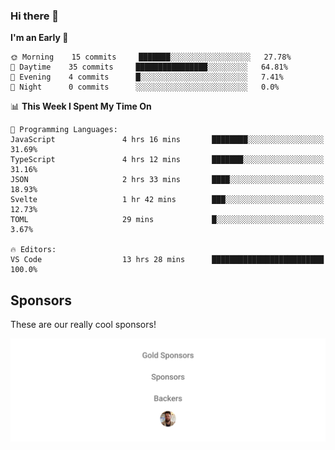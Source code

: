 ### Hi there 👋

<!--
**alexanderniebuhr/alexanderniebuhr** is a ✨ _special_ ✨ repository because its `README.md` (this file) appears on your GitHub profile.

Here are some ideas to get you started:

- 🔭 I’m currently working on ...
- 🌱 I’m currently learning ...
- 👯 I’m looking to collaborate on ...
- 🤔 I’m looking for help with ...
- 💬 Ask me about ...
- 📫 How to reach me: ...
- 😄 Pronouns: ...
- ⚡ Fun fact: ...
-->

<!--START_SECTION:waka-->
**I'm an Early 🐤** 

```text
🌞 Morning    15 commits     ███████░░░░░░░░░░░░░░░░░░   27.78% 
🌆 Daytime    35 commits     ████████████████░░░░░░░░░   64.81% 
🌃 Evening    4 commits      █░░░░░░░░░░░░░░░░░░░░░░░░   7.41% 
🌙 Night      0 commits      ░░░░░░░░░░░░░░░░░░░░░░░░░   0.0%

```


📊 **This Week I Spent My Time On** 

```text
💬 Programming Languages: 
JavaScript               4 hrs 16 mins       ████████░░░░░░░░░░░░░░░░░   31.69% 
TypeScript               4 hrs 12 mins       ███████░░░░░░░░░░░░░░░░░░   31.16% 
JSON                     2 hrs 33 mins       ████░░░░░░░░░░░░░░░░░░░░░   18.93% 
Svelte                   1 hr 42 mins        ███░░░░░░░░░░░░░░░░░░░░░░   12.73% 
TOML                     29 mins             █░░░░░░░░░░░░░░░░░░░░░░░░   3.67%

🔥 Editors: 
VS Code                  13 hrs 28 mins      █████████████████████████   100.0%

```


<!--END_SECTION:waka-->

## Sponsors

These are our really cool sponsors!

<!-- sponsors -->

<!-- sponsors -->

<p align="center">
  <a href="https://github.com/sponsors/alexanderniebuhr">
    <img src='./sponsors.svg'/>
  </a>
</p>
